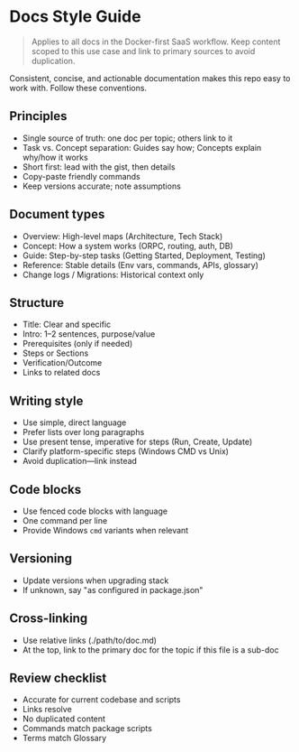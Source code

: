 # Docs Style Guide

> Applies to all docs in the Docker-first SaaS workflow. Keep content scoped to this use case and link to primary sources to avoid duplication.

Consistent, concise, and actionable documentation makes this repo easy to work with. Follow these conventions.

## Principles

- Single source of truth: one doc per topic; others link to it
- Task vs. Concept separation: Guides say how; Concepts explain why/how it works
- Short first: lead with the gist, then details
- Copy-paste friendly commands
- Keep versions accurate; note assumptions

## Document types

- Overview: High-level maps (Architecture, Tech Stack)
- Concept: How a system works (ORPC, routing, auth, DB)
- Guide: Step-by-step tasks (Getting Started, Deployment, Testing)
- Reference: Stable details (Env vars, commands, APIs, glossary)
- Change logs / Migrations: Historical context only

## Structure

- Title: Clear and specific
- Intro: 1–2 sentences, purpose/value
- Prerequisites (only if needed)
- Steps or Sections
- Verification/Outcome
- Links to related docs

## Writing style

- Use simple, direct language
- Prefer lists over long paragraphs
- Use present tense, imperative for steps (Run, Create, Update)
- Clarify platform-specific steps (Windows CMD vs Unix)
- Avoid duplication—link instead

## Code blocks

- Use fenced code blocks with language
- One command per line
- Provide Windows `cmd` variants when relevant

## Versioning

- Update versions when upgrading stack
- If unknown, say "as configured in package.json"

## Cross-linking

- Use relative links (./path/to/doc.md)
- At the top, link to the primary doc for the topic if this file is a sub-doc

## Review checklist

- Accurate for current codebase and scripts
- Links resolve
- No duplicated content
- Commands match package scripts
- Terms match Glossary
